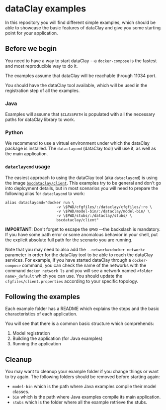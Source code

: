 
# dataClay examples

In this repository you will find different simple examples, which should be able to
showcase the basic features of dataClay and give you some starting point for your
application.

## Before we begin

You need to have a way to start dataClay --a `docker-compose` is the fastest
and most reproducible way to do it.

The examples assume that dataClay will be reachable through 11034 port.

You should have the dataClay tool available, which will be used in the registration step
of all the examples.

### Java

Examples will assume that `$CLASSPATH` is populated with all the necessary paths for dataClay
library to work.

### Python

We recommend to use a virtual environment under which the dataClay package is installed. The 
`dataclaycmd` (dataClay tool) will use it, as well as the main application.

### `dataclaycmd` usage

The easiest approach to using the dataClay tool (aka `dataclaycmd`) is using the image [`bscdataclay/client`](https://hub.docker.com/r/bscdataclay/client). This examples try to be general and don't go into deployment details, but in most scenarios you will need to prepare the following alias for `dataclaycmd` to work:

    alias dataclaycmd="docker run \
                           -v \$PWD/cfgfiles/:/dataclay/cfgfiles/:ro \
                           -v \$PWD/model-bin/:/dataclay/model-bin/ \
                           -v \$PWD/stubs/:/dataclay/stubs/ \
                           bscdataclay/client"

**IMPORTANT**: Don't forget to escape the `$PWD` --the backslash is mandatory. If you have some path error or some anomalous behavior in your shell, put the explicit absolute full path for the scenario you are running.

Note that you may need to also add the `--network=<docker network>` parameter in order for the dataClay tool to be able to reach the dataClay services. For example, if you have started dataClay through a `docker-compose` command, you can check the name of the networks with the command `docker network ls` and you will see a network named `<folder name>_default` which you can use. You should update the `cfgfiles/client.properties` according to your specific topology.

## Following the examples

Each example folder has a README which explains the steps and the basic characteristics
of each application.

You will see that there is a common basic structure which comprehends:

  1. Model registration
  2. Building the application (for Java examples)
  3. Running the application


## Cleanup

You may want to cleanup your example folder if you change things or want to try again. The following
folders should be removed before starting again:

  - `model-bin` which is the path where Java examples compile their model classes.
  - `bin` which is the path where Java examples compile its main application.
  - `stubs` which is the folder where all the example retrieve the stubs.

